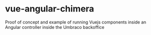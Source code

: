 # vue-angular-chimera
Proof of concept and example of running Vuejs components inside an Angular controller inside the Umbraco backoffice
